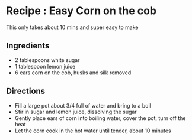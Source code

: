 # Recipe : Easy Corn on the cob

This only takes about 10 mins and super easy to make

## Ingredients

- 2 tablespoons white sugar
- 1 tablespoon lemon juice
- 6 ears corn on the cob,  husks and silk removed

## Directions

- Fill a large pot about 3/4 full of water and bring to a boil
- Stir in sugar and lemon juice, dissolving the sugar
- Gently place ears of corn into boiling water, cover the pot, turn off the heat
- Let the corn cook in the hot water until tender, about 10 minutes
